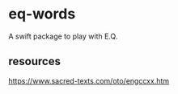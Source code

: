 # eq-words

A swift package to play with E.Q.

## resources

https://www.sacred-texts.com/oto/engccxx.htm

